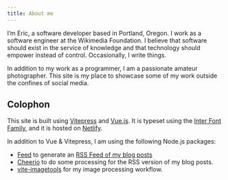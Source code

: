 ```yaml
---
title: About me
---
```


I’m Eric, a software developer based in Portland, Oregon. I work as a
software engineer at the Wikimedia Foundation. I believe that software should
exist in the service of knowledge and that technology should empower instead of
control. Occasionally, I write things.

In addition to my work as a programmer, I am a passionate amateur photographer.
This site is my place to showcase some of my work outside the confines of social
media.

## Colophon

This site is built using [Vitepress](https://vitepress.dev) and [Vue.js](https://vuejs.org).
It is typeset using the [Inter Font Family](https://rsms.me/inter/), and it is hosted
on [Netlify](https://www.netlify.com).

In addition to Vue & Vitepress, I am using the following Node.js packages:

* [Feed](https://www.npmjs.com/package/feed) to generate an [RSS Feed of my blog posts](/feed.rss)
* [Cheerio](https://www.npmjs.com/package/cheerio) to do some processing for the RSS version of my blog posts.
* [vite-imagetools](https://www.npmjs.com/package/vite-imagetools) for my image processing workflow.